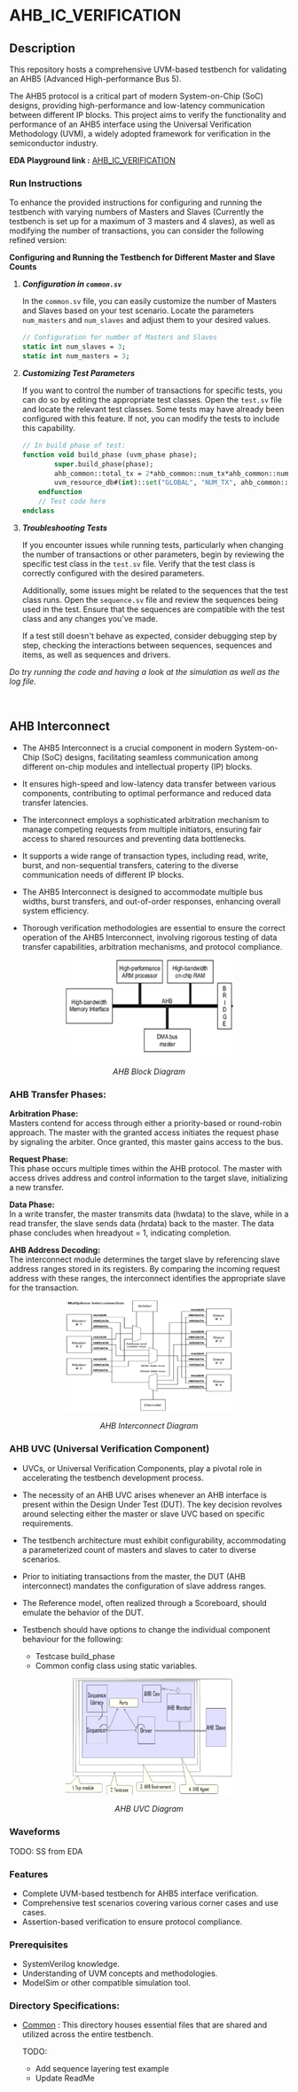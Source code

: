 # AHB_IC_VERIFICATION
## Description
This repository hosts a comprehensive UVM-based testbench for validating an AHB5 (Advanced High-performance Bus 5).

The AHB5 protocol is a critical part of modern System-on-Chip (SoC) designs, providing high-performance and low-latency communication between different IP blocks. This project aims to verify the functionality and performance of an AHB5 interface using the Universal Verification Methodology (UVM), a widely adopted framework for verification in the semiconductor industry.

**EDA Playground link :** [AHB_IC_VERIFICATION](https://www.edaplayground.com/x/Ff8B) <br>

### Run Instructions <br>
To enhance the provided instructions for configuring and running the testbench with varying numbers of Masters and Slaves (Currently the testbench is set up for a maximum of 3 masters and 4 slaves), as well as modifying the number of transactions, you can consider the following refined version:

**Configuring and Running the Testbench for Different Master and Slave Counts**

1. ***Configuration in `common.sv`***

   In the `common.sv` file, you can easily customize the number of Masters and Slaves based on your test scenario. Locate the parameters `num_masters` and `num_slaves` and adjust them to your desired values.

   ```systemverilog
   // Configuration for number of Masters and Slaves
   static int num_slaves = 3;
   static int num_masters = 3;

2. ***Customizing Test Parameters***

   If you want to control the number of transactions for specific tests, you can do so by editing the appropriate test classes. Open the `test.sv` file and locate the relevant test classes. Some tests may have already been configured with this feature. If not, you can    modify the tests to include this capability.
   ```systemverilog
   // In build phase of test:
   function void build_phase (uvm_phase phase);
           super.build_phase(phase);
           ahb_common::total_tx = 2*ahb_common::num_tx*ahb_common::num_masters;
           uvm_resource_db#(int)::set("GLOBAL", "NUM_TX", ahb_common::num_tx , this);
       endfunction
       // Test code here
   endclass
   ```
3. ***Troubleshooting Tests***

   If you encounter issues while running tests, particularly when changing the number of transactions or other parameters, begin by reviewing the specific test class in the `test.sv` file. Verify that the test class is correctly configured with the desired parameters.

   Additionally, some issues might be related to the sequences that the test class runs. Open the `sequence.sv` file and review the sequences being used in the test. Ensure that the sequences are compatible with the test class and any changes you've made.

   If a test still doesn't behave as expected, consider debugging step by step, checking the interactions between sequences, sequences and items, as well as sequences and drivers.

*Do try running the code and having a look at the simulation as well as the log file.*

</br>

## AHB Interconnect 
  
- The AHB5 Interconnect is a crucial component in modern System-on-Chip (SoC) designs, facilitating seamless communication among different on-chip modules and intellectual property (IP) blocks.

- It ensures high-speed and low-latency data transfer between various components, contributing to optimal performance and reduced data transfer latencies.

- The interconnect employs a sophisticated arbitration mechanism to manage competing requests from multiple initiators, ensuring fair access to shared resources and preventing data bottlenecks.

- It supports a wide range of transaction types, including read, write, burst, and non-sequential transfers, catering to the diverse communication needs of different IP blocks.

- The AHB5 Interconnect is designed to accommodate multiple bus widths, burst transfers, and out-of-order responses, enhancing overall system efficiency.

- Thorough verification methodologies are essential to ensure the correct operation of the AHB5 Interconnect, involving rigorous testing of data transfer capabilities, arbitration mechanisms, and protocol compliance.

<p align="center">
   <img width="60%"  src="Images/AHB_Block_Diagram.png"/> </p>
  <p align="center"> <em>AHB Block Diagram </em></p> 

### AHB Transfer Phases:

<strong>Arbitration Phase:</strong> <br>
Masters contend for access through either a priority-based or round-robin approach. The master with the granted access initiates the request phase by signaling the arbiter. Once granted, this master gains access to the bus.

<strong>Request Phase:</strong> <br>
This phase occurs multiple times within the AHB protocol. The master with access drives address and control information to the target slave, initializing a new transfer.

<strong>Data Phase:</strong> <br>
In a write transfer, the master transmits data (hwdata) to the slave, while in a read transfer, the slave sends data (hrdata) back to the master. The data phase concludes when hreadyout = 1, indicating completion.

<strong>AHB Address Decoding:</strong> <br>
The interconnect module determines the target slave by referencing slave address ranges stored in its registers. By comparing the incoming request address with these ranges, the interconnect identifies the appropriate slave for the transaction.

<p align="center">
<img width="60%" src="Images/AHB_Interconnect_arch.png"/> </p> 
<p align="center"><em>AHB Interconnect Diagram</em> </p>

### AHB UVC (Universal Verification Component)

- UVCs, or Universal Verification Components, play a pivotal role in accelerating the testbench development process.

- The necessity of an AHB UVC arises whenever an AHB interface is present within the Design Under Test (DUT). The key decision revolves around selecting either the master or slave UVC based on specific requirements.

- The testbench architecture must exhibit configurability, accommodating a parameterized count of masters and slaves to cater to diverse scenarios.

- Prior to initiating transactions from the master, the DUT (AHB interconnect) mandates the configuration of slave address ranges.

- The Reference model, often realized through a Scoreboard, should emulate the behavior of the DUT.

- Testbench should have options to change the individual component behaviour for the following:
  - Testcase build_phase
  - Common config class using static variables.

<p align="center">
<img width="60%" src="Images/AHB_UVC_Diagram.png"/> </p>
<p align="center"><em> AHB UVC Diagram</em> </p>

### Waveforms 
TODO: SS from EDA
  
### Features
- Complete UVM-based testbench for AHB5 interface verification.
- Comprehensive test scenarios covering various corner cases and use cases.
- Assertion-based verification to ensure protocol compliance.

### Prerequisites
- SystemVerilog knowledge.
- Understanding of UVM concepts and methodologies.
- ModelSim or other compatible simulation tool.

### Directory Specifications:

- [Common](COMMON) : This directory houses essential files that are shared and utilized across the entire testbench.


  TODO:
     - Add sequence layering test example
     - Update ReadMe
  
